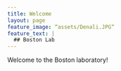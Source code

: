```yaml
---
title: Welcome
layout: page
feature_image: “assets/Denali.JPG“
feature_text: |
  ## Boston Lab
---
```


Welcome to the Boston laboratory! 
